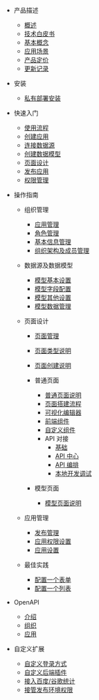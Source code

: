 - 产品描述
  - [概述](README.md)
  - [技术白皮书](产品描述/技术白皮书.md)
  - [基本概念](产品描述/基本概念.md)
  - [应用场景](产品描述/应用场景.md)
  - [产品定价](产品描述/产品定价.md)
  - [更新记录](更新记录.md)
- 安装
  - [私有部署安装](私有部署/私有部署安装.md)
- 快速入门

  - [使用流程](快速入门/使用流程.md)
  - [创建应用](快速入门/创建应用.md)
  - [连接数据源](快速入门/连接数据源.md)
  - [创建数据模型](快速入门/创建数据模型.md)
  - [页面设计](快速入门/页面设计.md)
  - [发布应用](快速入门/发布应用.md)
  - [权限管理](快速入门/权限管理.md)

- 操作指南

  - 组织管理
    - [应用管理](操作指南/组织管理/应用管理.md)
    - [角色管理](操作指南/组织管理/角色管理.md)
    - [基本信息管理](操作指南/组织管理/基本信息管理.md)
    - [组织架构及成员管理](操作指南/组织管理/组织架构及成员管理.md)
  - 数据源及数据模型
    - [模型基本设置](操作指南/数据模型/模型基本设置.md)
    - [模型字段配置](操作指南/数据模型/模型字段配置.md)
    - [模型其他设置](操作指南/数据模型/模型其他设置.md)
    - [模型数据管理](操作指南/数据模型/模型数据管理.md)
  - 页面设计

    - [页面管理](操作指南/页面设计/页面管理.md)
    - [页面类型说明](操作指南/页面设计/页面类型说明.md)
    - [页面创建说明](操作指南/页面设计/页面创建说明.md)
    - 普通页面

      - [普通页面说明](操作指南/页面设计/普通页面设计/普通页面说明.md)
      - [页面搭建流程](操作指南/页面设计/普通页面设计/页面搭建流程.md)
      - [可视化编辑器](操作指南/页面设计/普通页面设计/编辑器说明.md)
      - [前端组件](操作指南/页面设计/普通页面设计/组件说明.md)
      - [自定义组件](操作指南/页面设计/普通页面设计/自定义组件.md)
      - API 对接
        - [基础](API对接/基础.md)
        - [API 中心](API对接/API中心.md)
        - [API 编排](API对接/API编排.md)
        - [本地开发调试](API对接/本地开发调试.md)

    - 模型页面
      - [模型页面说明](操作指南/页面设计/模型页面设计/模型页面说明.md)

  - 应用管理

    - [发布管理](操作指南/应用设计/发布管理.md)
    - [应用权限设置](操作指南/应用设计/应用权限设置.md)
    - [应用设置](操作指南/应用设计/应用设置.md)

  - 最佳实践
    - [配置一个表单](最佳实践/配置一个表单.md)
    - [配置一个列表](最佳实践/配置一个列表.md)

- OpenAPI

  - [介绍](OpenAPI/介绍.md)
  - [组织](OpenAPI/组织.md)
  - [应用](OpenAPI/应用.md)

- 自定义扩展
  - [自定义登录方式](私有部署/自定义登录方式.md)
  - [自定义后端插件](私有部署/自定义后端插件.md)
  - [接入百度/谷歌统计](私有部署/接入统计.md)
  - [接管发布环境权限](私有部署/接管发布环境权限.md)

